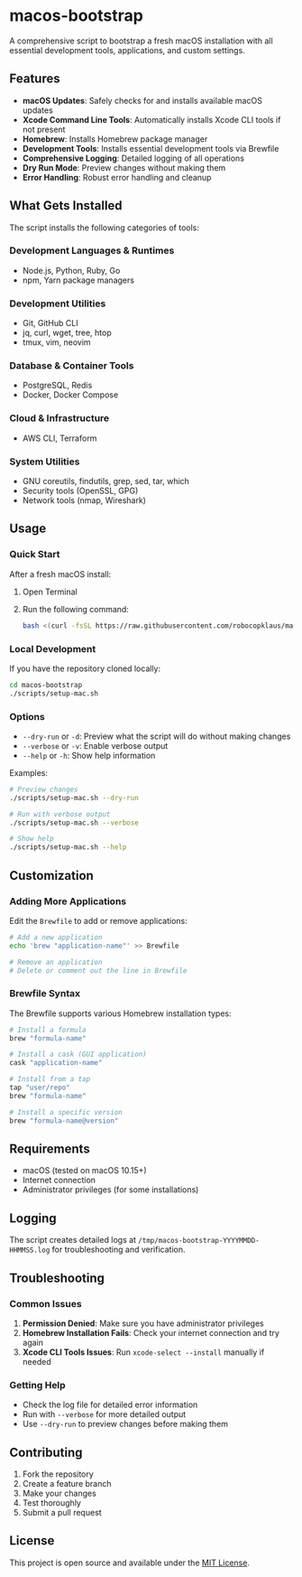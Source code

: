 # macos-bootstrap

A comprehensive script to bootstrap a fresh macOS installation with all essential development tools, applications, and custom settings.

## Features

- **macOS Updates**: Safely checks for and installs available macOS updates
- **Xcode Command Line Tools**: Automatically installs Xcode CLI tools if not present
- **Homebrew**: Installs Homebrew package manager
- **Development Tools**: Installs essential development tools via Brewfile
- **Comprehensive Logging**: Detailed logging of all operations
- **Dry Run Mode**: Preview changes without making them
- **Error Handling**: Robust error handling and cleanup

## What Gets Installed

The script installs the following categories of tools:

### Development Languages & Runtimes

- Node.js, Python, Ruby, Go
- npm, Yarn package managers

### Development Utilities

- Git, GitHub CLI
- jq, curl, wget, tree, htop
- tmux, vim, neovim

### Database & Container Tools

- PostgreSQL, Redis
- Docker, Docker Compose

### Cloud & Infrastructure

- AWS CLI, Terraform

### System Utilities

- GNU coreutils, findutils, grep, sed, tar, which
- Security tools (OpenSSL, GPG)
- Network tools (nmap, Wireshark)

## Usage

### Quick Start

After a fresh macOS install:

1. Open Terminal
2. Run the following command:

   ```bash
   bash <(curl -fsSL https://raw.githubusercontent.com/robocopklaus/macos-bootstrap/main/scripts/setup-mac.sh)
   ```

### Local Development

If you have the repository cloned locally:

```bash
cd macos-bootstrap
./scripts/setup-mac.sh
```

### Options

- `--dry-run` or `-d`: Preview what the script will do without making changes
- `--verbose` or `-v`: Enable verbose output
- `--help` or `-h`: Show help information

Examples:

```bash
# Preview changes
./scripts/setup-mac.sh --dry-run

# Run with verbose output
./scripts/setup-mac.sh --verbose

# Show help
./scripts/setup-mac.sh --help
```

## Customization

### Adding More Applications

Edit the `Brewfile` to add or remove applications:

```bash
# Add a new application
echo 'brew "application-name"' >> Brewfile

# Remove an application
# Delete or comment out the line in Brewfile
```

### Brewfile Syntax

The Brewfile supports various Homebrew installation types:

```bash
# Install a formula
brew "formula-name"

# Install a cask (GUI application)
cask "application-name"

# Install from a tap
tap "user/repo"
brew "formula-name"

# Install a specific version
brew "formula-name@version"
```

## Requirements

- macOS (tested on macOS 10.15+)
- Internet connection
- Administrator privileges (for some installations)

## Logging

The script creates detailed logs at `/tmp/macos-bootstrap-YYYYMMDD-HHMMSS.log` for troubleshooting and verification.

## Troubleshooting

### Common Issues

1. **Permission Denied**: Make sure you have administrator privileges
2. **Homebrew Installation Fails**: Check your internet connection and try again
3. **Xcode CLI Tools Issues**: Run `xcode-select --install` manually if needed

### Getting Help

- Check the log file for detailed error information
- Run with `--verbose` for more detailed output
- Use `--dry-run` to preview changes before making them

## Contributing

1. Fork the repository
2. Create a feature branch
3. Make your changes
4. Test thoroughly
5. Submit a pull request

## License

This project is open source and available under the [MIT License](LICENSE).
